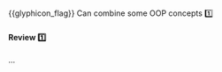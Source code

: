<span id="prereqs"></span>

<span id="outcomes">{{glyphicon_flag}} Can combine some OOP concepts :one:</span>

<div id="title">

#### Review :one:

</div>

<div id="body">

...

</div>

<div id="extras">

<include src="exercises.md" />

</div>